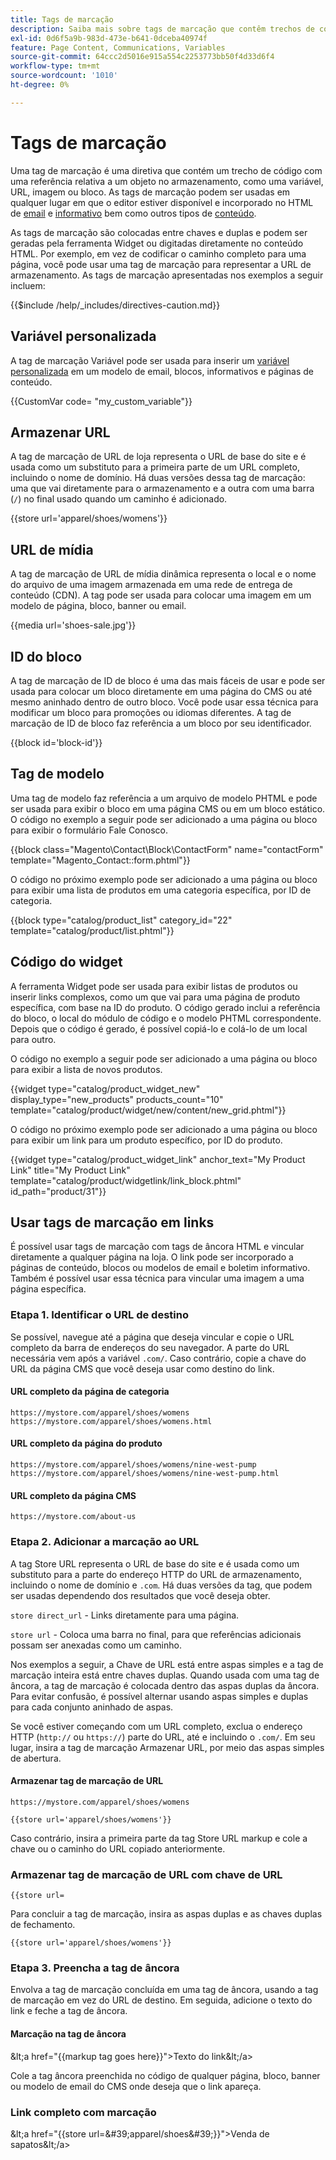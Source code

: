 ```yaml
---
title: Tags de marcação
description: Saiba mais sobre tags de marcação que contêm trechos de código para fazer referência a um objeto em seu armazenamento.
exl-id: 0d6f5a9b-983d-473e-b641-0dceba40974f
feature: Page Content, Communications, Variables
source-git-commit: 64ccc2d5016e915a554c2253773bb50f4d33d6f4
workflow-type: tm+mt
source-wordcount: '1010'
ht-degree: 0%

---
```


# Tags de marcação

Uma tag de marcação é uma diretiva que contém um trecho de código com uma referência relativa a um objeto no armazenamento, como uma variável, URL, imagem ou bloco. As tags de marcação podem ser usadas em qualquer lugar em que o editor estiver disponível e incorporado no HTML de [email](email-templates.md) e [informativo](../merchandising-promotions/newsletter-template.md) bem como outros tipos de [conteúdo](../content-design/introduction.md#content).

As tags de marcação são colocadas entre chaves e duplas e podem ser geradas pela ferramenta Widget ou digitadas diretamente no conteúdo HTML. Por exemplo, em vez de codificar o caminho completo para uma página, você pode usar uma tag de marcação para representar a URL de armazenamento. As tags de marcação apresentadas nos exemplos a seguir incluem:

{{$include /help/_includes/directives-caution.md}}

## Variável personalizada

A tag de marcação Variável pode ser usada para inserir um [variável personalizada](variables-custom.md) em um modelo de email, blocos, informativos e páginas de conteúdo.

\{\{CustomVar code= &quot;my_custom_variable&quot;}}

## Armazenar URL

A tag de marcação de URL de loja representa o URL de base do site e é usada como um substituto para a primeira parte de um URL completo, incluindo o nome de domínio. Há duas versões dessa tag de marcação: uma que vai diretamente para o armazenamento e a outra com uma barra (`/`) no final usado quando um caminho é adicionado.

\{\{store url=&#39;apparel/shoes/womens&#39;}}

## URL de mídia

A tag de marcação de URL de mídia dinâmica representa o local e o nome do arquivo de uma imagem armazenada em uma rede de entrega de conteúdo (CDN). A tag pode ser usada para colocar uma imagem em um modelo de página, bloco, banner ou email.

\{\{media url=&#39;shoes-sale.jpg&#39;}}

## ID do bloco

A tag de marcação de ID de bloco é uma das mais fáceis de usar e pode ser usada para colocar um bloco diretamente em uma página do CMS ou até mesmo aninhado dentro de outro bloco. Você pode usar essa técnica para modificar um bloco para promoções ou idiomas diferentes. A tag de marcação de ID de bloco faz referência a um bloco por seu identificador.

\{\{block id=&#39;block-id&#39;}}

## Tag de modelo

Uma tag de modelo faz referência a um arquivo de modelo PHTML e pode ser usada para exibir o bloco em uma página CMS ou em um bloco estático. O código no exemplo a seguir pode ser adicionado a uma página ou bloco para exibir o formulário Fale Conosco.

\{\{block class=&quot;Magento\Contact\Block\ContactForm&quot; name=&quot;contactForm&quot; template=&quot;Magento_Contact::form.phtml&quot;}}

O código no próximo exemplo pode ser adicionado a uma página ou bloco para exibir uma lista de produtos em uma categoria específica, por ID de categoria.

\{\{block type=&quot;catalog/product_list&quot; category_id=&quot;22&quot; template=&quot;catalog/product/list.phtml&quot;}}

## Código do widget

A ferramenta Widget pode ser usada para exibir listas de produtos ou inserir links complexos, como um que vai para uma página de produto específica, com base na ID do produto. O código gerado inclui a referência do bloco, o local do módulo de código e o modelo PHTML correspondente. Depois que o código é gerado, é possível copiá-lo e colá-lo de um local para outro.

O código no exemplo a seguir pode ser adicionado a uma página ou bloco para exibir a lista de novos produtos.

\{\{widget type=&quot;catalog/product_widget_new&quot; display_type=&quot;new_products&quot; products_count=&quot;10&quot; template=&quot;catalog/product/widget/new/content/new_grid.phtml&quot;}}

O código no próximo exemplo pode ser adicionado a uma página ou bloco para exibir um link para um produto específico, por ID do produto.

\{\{widget type=&quot;catalog/product_widget_link&quot; anchor_text=&quot;My Product Link&quot; title=&quot;My Product Link&quot; template=&quot;catalog/product/widgetlink/link_block.phtml&quot; id_path=&quot;product/31&quot;}}

## Usar tags de marcação em links

É possível usar tags de marcação com tags de âncora HTML e vincular diretamente a qualquer página na loja. O link pode ser incorporado a páginas de conteúdo, blocos ou modelos de email e boletim informativo. Também é possível usar essa técnica para vincular uma imagem a uma página específica.

### Etapa 1. Identificar o URL de destino

Se possível, navegue até a página que deseja vincular e copie o URL completo da barra de endereços do seu navegador. A parte do URL necessária vem após a variável `.com/`. Caso contrário, copie a chave do URL da página CMS que você deseja usar como destino do link.

#### URL completo da página de categoria

`https://mystore.com/apparel/shoes/womens`
`https://mystore.com/apparel/shoes/womens.html`

#### URL completo da página do produto

`https://mystore.com/apparel/shoes/womens/nine-west-pump`
`https://mystore.com/apparel/shoes/womens/nine-west-pump.html`

#### URL completo da página CMS

`https://mystore.com/about-us`

### Etapa 2. Adicionar a marcação ao URL

A tag Store URL representa o URL de base do site e é usada como um substituto para a parte do endereço HTTP do URL de armazenamento, incluindo o nome de domínio e `.com`. Há duas versões da tag, que podem ser usadas dependendo dos resultados que você deseja obter.

`store direct_url` - Links diretamente para uma página.

`store url` - Coloca uma barra no final, para que referências adicionais possam ser anexadas como um caminho.

Nos exemplos a seguir, a Chave de URL está entre aspas simples e a tag de marcação inteira está entre chaves duplas. Quando usada com uma tag de âncora, a tag de marcação é colocada dentro das aspas duplas da âncora. Para evitar confusão, é possível alternar usando aspas simples e duplas para cada conjunto aninhado de aspas.

Se você estiver começando com um URL completo, exclua o endereço HTTP (`http://` ou `https://`) parte do URL, até e incluindo o `.com/`. Em seu lugar, insira a tag de marcação Armazenar URL, por meio das aspas simples de abertura.

#### Armazenar tag de marcação de URL

`https://mystore.com/apparel/shoes/womens`

`{{store url='apparel/shoes/womens'}}`

Caso contrário, insira a primeira parte da tag Store URL markup e cole a chave ou o caminho do URL copiado anteriormente.

### Armazenar tag de marcação de URL com chave de URL

`{{store url=`

Para concluir a tag de marcação, insira as aspas duplas e as chaves duplas de fechamento.

`{{store url='apparel/shoes/womens'}}`

### Etapa 3. Preencha a tag de âncora

Envolva a tag de marcação concluída em uma tag de âncora, usando a tag de marcação em vez do URL de destino. Em seguida, adicione o texto do link e feche a tag de âncora.

#### Marcação na tag de âncora

\&lt;a href=&quot;\{\{markup tag goes here}}&quot;>Texto do link\&lt;/a>

Cole a tag âncora preenchida no código de qualquer página, bloco, banner ou modelo de email do CMS onde deseja que o link apareça.

### Link completo com marcação

\&lt;a href=&quot;\{\{store url=&amp;#39;apparel/shoes&amp;#39;}}&quot;>Venda de sapatos\&lt;/a>
